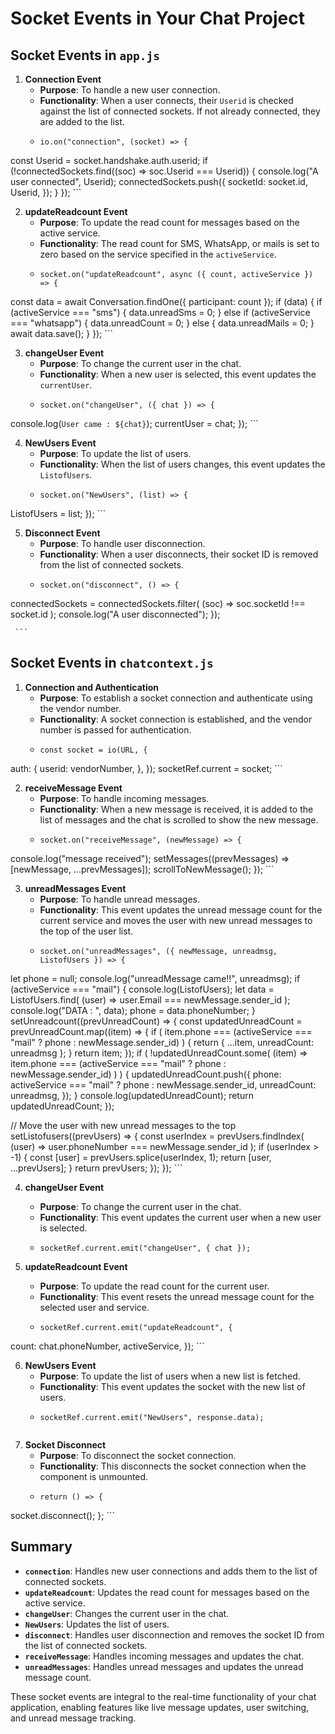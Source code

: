 # Socket Events in Your Chat Project

## Socket Events in `app.js`

1. **Connection Event**
   - **Purpose**: To handle a new user connection.
   - **Functionality**: When a user connects, their `Userid` is checked against the list of connected sockets. If not already connected, they are added to the list.
   - ```
     io.on("connection", (socket) => {
  const Userid = socket.handshake.auth.userid;
  if (!connectedSockets.find((soc) => soc.Userid === Userid)) {
    console.log("A user connected", Userid);
    connectedSockets.push({
      socketId: socket.id,
      Userid,
    });
  }
});
     ```

2. **updateReadcount Event**
   - **Purpose**: To update the read count for messages based on the active service.
   - **Functionality**: The read count for SMS, WhatsApp, or mails is set to zero based on the service specified in the `activeService`.
   - ```
     socket.on("updateReadcount", async ({ count, activeService }) => {
  const data = await Conversation.findOne({ participant: count });
  if (data) {
    if (activeService === "sms") {
      data.unreadSms = 0;
    } else if (activeService === "whatsapp") {
      data.unreadCount = 0;
    } else {
      data.unreadMails = 0;
    }
    await data.save();
  }
});
     ```

3. **changeUser Event**
   - **Purpose**: To change the current user in the chat.
   - **Functionality**: When a new user is selected, this event updates the `currentUser`.
   - ```
     socket.on("changeUser", ({ chat }) => {
  console.log(`User came : ${chat}`);
  currentUser = chat;
});
     ```

4. **NewUsers Event**
   - **Purpose**: To update the list of users.
   - **Functionality**: When the list of users changes, this event updates the `ListofUsers`.
   - ```
     socket.on("NewUsers", (list) => {
  ListofUsers = list;
});
     ```

5. **Disconnect Event**
   - **Purpose**: To handle user disconnection.
   - **Functionality**: When a user disconnects, their socket ID is removed from the list of connected sockets.
   - ```
     socket.on("disconnect", () => {
  connectedSockets = connectedSockets.filter(
    (soc) => soc.socketId !== socket.id
  );
  console.log("A user disconnected");
});

     ```

## Socket Events in `chatcontext.js`

1. **Connection and Authentication**
   - **Purpose**: To establish a socket connection and authenticate using the vendor number.
   - **Functionality**: A socket connection is established, and the vendor number is passed for authentication.
   - ```
     const socket = io(URL, {
  auth: {
    userid: vendorNumber,
  },
});
socketRef.current = socket;
     ```

2. **receiveMessage Event**
   - **Purpose**: To handle incoming messages.
   - **Functionality**: When a new message is received, it is added to the list of messages and the chat is scrolled to show the new message.
   - ```
     socket.on("receiveMessage", (newMessage) => {
  console.log("message received");
  setMessages((prevMessages) => [newMessage, ...prevMessages]);
  scrollToNewMessage();
});
     ```

3. **unreadMessages Event**
   - **Purpose**: To handle unread messages.
   - **Functionality**: This event updates the unread message count for the current service and moves the user with new unread messages to the top of the user list.
   - ```
     socket.on("unreadMessages", ({ newMessage, unreadmsg, ListofUsers }) => {
  let phone = null;
  console.log("unreadMessage came!!", unreadmsg);
  if (activeService === "mail") {
    console.log(ListofUsers);
    let data = ListofUsers.find(
      (user) => user.Email === newMessage.sender_id
    );
    console.log("DATA : ", data);
    phone = data.phoneNumber;
  }
  setUnreadcount((prevUnreadCount) => {
    const updatedUnreadCount = prevUnreadCount.map((item) => {
      if (
        item.phone ===
        (activeService === "mail" ? phone : newMessage.sender_id)
      ) {
        return { ...item, unreadCount: unreadmsg };
      }
      return item;
    });
    if (
      !updatedUnreadCount.some(
        (item) =>
          item.phone ===
          (activeService === "mail" ? phone : newMessage.sender_id)
      )
    ) {
      updatedUnreadCount.push({
        phone: activeService === "mail" ? phone : newMessage.sender_id,
        unreadCount: unreadmsg,
      });
    }
    console.log(updatedUnreadCount);
    return updatedUnreadCount;
  });

  // Move the user with new unread messages to the top
  setListofusers((prevUsers) => {
    const userIndex = prevUsers.findIndex(
      (user) => user.phoneNumber === newMessage.sender_id
    );
    if (userIndex > -1) {
      const [user] = prevUsers.splice(userIndex, 1);
      return [user, ...prevUsers];
    }
    return prevUsers;
  });
});
     ```

4. **changeUser Event**
   - **Purpose**: To change the current user in the chat.
   - **Functionality**: This event updates the current user when a new user is selected.
   - ```
     socketRef.current.emit("changeUser", { chat });
     ```

5. **updateReadcount Event**
   - **Purpose**: To update the read count for the current user.
   - **Functionality**: This event resets the unread message count for the selected user and service.
   -  ```
      socketRef.current.emit("updateReadcount", {
  count: chat.phoneNumber,
  activeService,
});
     ```

6. **NewUsers Event**
   - **Purpose**: To update the list of users when a new list is fetched.
   - **Functionality**: This event updates the socket with the new list of users.
   -  ```
      socketRef.current.emit("NewUsers", response.data);
     ```

7. **Socket Disconnect**
   - **Purpose**: To disconnect the socket connection.
   - **Functionality**: This disconnects the socket connection when the component is unmounted.
   -  ```
      return () => {
  socket.disconnect();
};
     ```

## Summary

- **`connection`**: Handles new user connections and adds them to the list of connected sockets.
- **`updateReadcount`**: Updates the read count for messages based on the active service.
- **`changeUser`**: Changes the current user in the chat.
- **`NewUsers`**: Updates the list of users.
- **`disconnect`**: Handles user disconnection and removes the socket ID from the list of connected sockets.
- **`receiveMessage`**: Handles incoming messages and updates the chat.
- **`unreadMessages`**: Handles unread messages and updates the unread message count.

These socket events are integral to the real-time functionality of your chat application, enabling features like live message updates, user switching, and unread message tracking.
